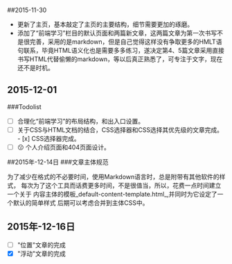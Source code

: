 ##2015-11-30
+ 更新了主页，基本敲定了主页的主要结构，细节需要更加的琢磨。
+ 添加了“前端学习”栏目的默认页面和两篇新文章，这两篇文章为第一次书写不是很完善，采用的是markdown，但是自己觉得这样没有争取更多的HMLT语句联系，毕竟HTML语义化也是需要多多练习，遂决定第4、5篇文章采用直接书写HTML代替偷懒的markdown，等以后真正熟悉了，可专注于文字，现在还不是时机。

## 2015-12-01
###Todolist
- [ ] 合理化“前端学习”的布局结构，和出入口设置。
- [ ] 关于CSS与HTML文档的结合，CSS选择器和CSS选择其优先级的文章完成。
      - [x] CSS选择器完成。
- [ ] :kissing: 个人介绍页面和404页面设计。

##2015年-12-14日
###文章主体规范

为了减少在格式的不必要时间，使用Markdown语言时，总是附带有其他软件的样式，
每次为了这个工具而话费更多时间，不是很值当，所以，花费一点时间建立一个关于
内容主体的模板_default-content-template.html_,并同时为它设定了一个默认的简单样式
后期可以考虑合并到主体CSS中。

## 2015年-12-16日
+ [ ] "位置"文章的完成
+ [x] "浮动"文章的完成
